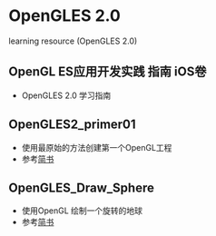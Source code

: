 # OpenGLES 2.0
learning resource (OpenGLES 2.0)

## OpenGL ES应用开发实践 指南 iOS卷

* OpenGLES 2.0 学习指南

## OpenGLES2_primer01

* 使用最原始的方法创建第一个OpenGL工程
* 参考[简书](http://www.jianshu.com/p/e01f0159645d)

## OpenGLES_Draw_Sphere

* 使用OpenGL 绘制一个旋转的地球
* 参考[简书](http://www.jianshu.com/p/123c5884f635)


